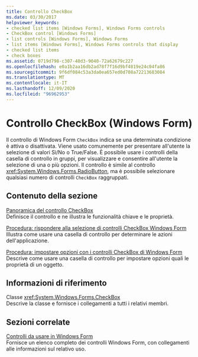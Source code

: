 ```yaml
---
title: Controllo CheckBox
ms.date: 03/30/2017
helpviewer_keywords:
- checked list items [Windows Forms], Windows Forms controls
- CheckBox control [Windows Forms]
- list controls [Windows Forms], Windows Forms
- list items [Windows Forms], Windows Forms controls that display
- checked list items
- check boxes
ms.assetid: 0719d798-c307-40d3-9040-72a62679c227
ms.openlocfilehash: e0a1b2aa16db2ad78f7f16d9bf4819e24c04fa86
ms.sourcegitcommit: 9f6df084c53a3da0ea657ed0d708a72213683084
ms.translationtype: MT
ms.contentlocale: it-IT
ms.lasthandoff: 12/09/2020
ms.locfileid: "96962953"
---
```

# <a name="checkbox-control-windows-forms"></a>Controllo CheckBox (Windows Form)
Il controllo di Windows Form `CheckBox` indica se una determinata condizione è attiva o disattivata. Viene usato comunemente per presentare all'utente la selezione di valori Sì/No o True/False. È possibile usare i controlli della casella di controllo in gruppi, per visualizzare e consentire all'utente la selezione di una o più opzioni. Il controllo è simile al controllo <xref:System.Windows.Forms.RadioButton>, ma è possibile selezionare qualsiasi numero di controlli `CheckBox` raggruppati.  
  
## <a name="in-this-section"></a>Contenuto della sezione  
 [Panoramica del controllo CheckBox](checkbox-control-overview-windows-forms.md)  
 Definisce il controllo e ne illustra le funzionalità chiave e le proprietà.  
  
 [Procedura: rispondere alla selezione di controlli CheckBox Windows Form](how-to-respond-to-windows-forms-checkbox-clicks.md)  
 Illustra come usare una casella di controllo per determinare le azioni dell'applicazione.  
  
 [Procedura: impostare opzioni con i controlli CheckBox di Windows Form](how-to-set-options-with-windows-forms-checkbox-controls.md)  
 Descrive come usare una casella di controllo per impostare opzioni quali le proprietà di un oggetto.  
  
## <a name="reference"></a>Informazioni di riferimento  
 Classe <xref:System.Windows.Forms.CheckBox>  
 Descrive la classe e fornisce i collegamenti a tutti i relativi membri.  
  
## <a name="related-sections"></a>Sezioni correlate  
 [Controlli da usare in Windows Form](controls-to-use-on-windows-forms.md)  
 Fornisce un elenco completo dei controlli Windows Form, con collegamenti alle informazioni sul relativo uso.
